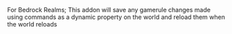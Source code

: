 For Bedrock Realms; This addon will save any gamerule changes made using commands as a dynamic property on the world and reload them when the world reloads
